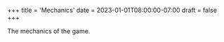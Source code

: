 +++
title = 'Mechanics'
date = 2023-01-01T08:00:00-07:00
draft = false
+++


The mechanics of the game.